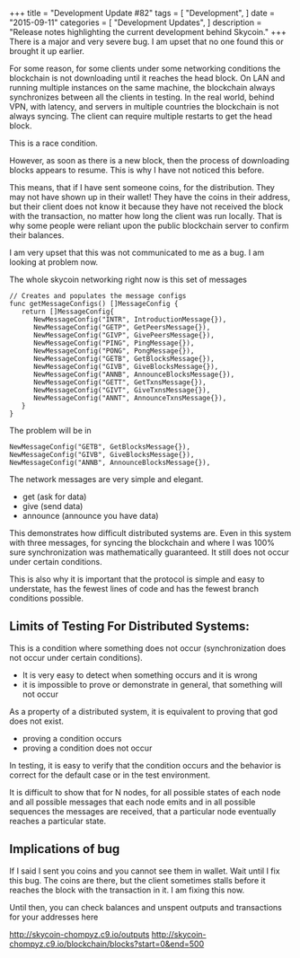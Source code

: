 +++
title = "Development Update #82"
tags = [
    "Development",
]
date = "2015-09-11"
categories = [
    "Development Updates",
]
description = "Release notes highlighting the current development behind Skycoin."
+++
There is a major and very severe bug. I am upset that no one found this or brought it up earlier.

For some reason, for some clients under some networking conditions the blockchain is not downloading until it reaches the head block. On LAN and running multiple instances on the same machine, the blockchain always synchronizes between all the clients in testing. In the real world, behind VPN, with latency, and servers in multiple countries the blockchain is not always syncing. The client can require multiple restarts to get the head block.

This is a race condition.

However, as soon as there is a new block, then the process of downloading blocks appears to resume. This is why I have not noticed this before.

This means, that if I have sent someone coins, for the distribution. They may not have shown up in their wallet! They have the coins in their address, but their client does not know it because they have not received the block with the transaction, no matter how long the client was run locally. That is why some people were reliant upon the public blockchain server to confirm their balances.

I am very upset that this was not communicated to me as a bug. I am looking at problem now.

The whole skycoin networking right now is this set of messages

```
// Creates and populates the message configs
func getMessageConfigs() []MessageConfig {
   return []MessageConfig{
      NewMessageConfig("INTR", IntroductionMessage{}),
      NewMessageConfig("GETP", GetPeersMessage{}),
      NewMessageConfig("GIVP", GivePeersMessage{}),
      NewMessageConfig("PING", PingMessage{}),
      NewMessageConfig("PONG", PongMessage{}),
      NewMessageConfig("GETB", GetBlocksMessage{}),
      NewMessageConfig("GIVB", GiveBlocksMessage{}),
      NewMessageConfig("ANNB", AnnounceBlocksMessage{}),
      NewMessageConfig("GETT", GetTxnsMessage{}),
      NewMessageConfig("GIVT", GiveTxnsMessage{}),
      NewMessageConfig("ANNT", AnnounceTxnsMessage{}),
   }
}
```

The problem will be in

```
NewMessageConfig("GETB", GetBlocksMessage{}),
NewMessageConfig("GIVB", GiveBlocksMessage{}),
NewMessageConfig("ANNB", AnnounceBlocksMessage{}),
```

The network messages are very simple and elegant.
- get (ask for data)
- give (send data)
- announce (announce you have data)

This demonstrates how difficult distributed systems are. Even in this system with three messages, for syncing the blockchain and where I was 100% sure synchronization was mathematically guaranteed. It still does not occur under certain conditions.

This is also why it is important that the protocol is simple and easy to understate, has the fewest lines of code and has the fewest branch conditions possible.

## Limits of Testing For Distributed Systems:

This is a condition where something does not occur (synchronization does not occur under certain conditions).
- It is very easy to detect when something occurs and it is wrong
- it is impossible to prove or demonstrate in general, that something will not occur

As a property of a distributed system, it is equivalent to proving that god does not exist.
- proving a condition occurs
- proving a condition does not occur

In testing, it is easy to verify that the condition occurs and the behavior is correct for the default case or in the test environment.

It is difficult to show that for N nodes, for all possible states of each node and all possible messages that each node emits and in all possible sequences the messages are received, that a particular node eventually reaches a particular state.

## Implications of bug

If I said I sent you coins and you cannot see them in wallet. Wait until I fix this bug. The coins are there, but the client sometimes stalls before it reaches the block with the transaction in it. I am fixing this now.

Until then, you can check balances and unspent outputs and transactions for your addresses here

http://skycoin-chompyz.c9.io/outputs
http://skycoin-chompyz.c9.io/blockchain/blocks?start=0&end=500
